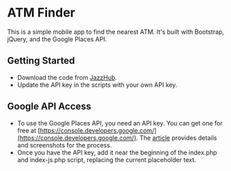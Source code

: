 # ATM Finder

This is a simple mobile app to find the nearest ATM. It's built with Bootstrap, jQuery, and the Google Places API.

## Getting Started

* Download the code from [JazzHub](https://hub.jazz.net/project/vvaswani/atm-finder). 
* Update the API key in the scripts with your own API key. 

## Google API Access
* To use the Google Places API, you need an API key. You can get one for free at [https://console.developers.google.com/](https://console.developers.google.com/). The [article](http://www.ibm.com/developerworks/cloud/library/cl-find-atm-app/index.html) provides details and screenshots for the process.
* Once you have the API key, add it near the beginning of the index.php and index-js.php script, replacing the current placeholder text.
